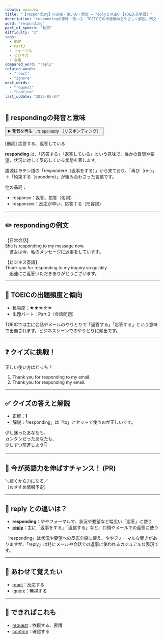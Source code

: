 ```yaml
---
robots: noindex
title: "【responding】の意味・使い方・例文 ― replyとの違い【TOEIC英単語】"
description: "respondingの意味・使い方・TOEICでの出題傾向をやさしく解説。例文・クイズ付きでreplyとの違いもわかりやすく学べます。"
word: "responding"
part_of_speech: "動詞"
difficulty: "2"
tags:
  - 動詞
  - Part3
  - フォーマル
  - ビジネス
  - 会議
compared_word: "reply"
related_words:
  - "react"
  - "ignore"
next_words:
  - "request"
  - "confirm"
last_update: "2025-05-04"
---
```


## 🔰 respondingの発音と意味

<button class="play-audio" onclick="playTTS('responding')">
  <span class="play-audio-main">
    ▶️ 発音を再生　/rɪˈspɑːndɪŋ/
  </span>
  <span class="play-audio-sub">
    （リスポンディング）
  </span>
</button>

[動詞] 応答する、返答している

**responding** は、「応答する」「返答している」という意味で、誰かの質問や要望、状況に対して反応している状態を表します。

語源はラテン語の「respondere（返事をする）」から来ており、「再び（re-）」＋「約束する（spondere）」が組み合わさった言葉です。

他の品詞：  
- response：返答、応答（名詞）
- responsive：反応が早い、応答する（形容詞）

---

## ✏️ respondingの例文

【日常会話】  
She is responding to my message now.  
　彼女は今、私のメッセージに返事をしています。

【ビジネス英語】  
Thank you for responding to my inquiry so quickly.  
　迅速にご返答いただきありがとうございます。

---

## 🎯 TOEICの出題頻度と傾向

- 難易度：★★☆☆☆
- 出題パート：Part 3（会話問題）

TOEICでは主に会話やメールのやりとりで「返答する」「応答する」という意味で出題されます。ビジネスシーンでのやりとりに頻出です。

---

## ❓ クイズに挑戦！

正しい使い方はどっち？

1. Thank you for responding to my email.  
2. Thank you for responding my email.

---

## ✅ クイズの答えと解説

- 正解：**1**
- 解説：「responding」は「to」とセットで使うのが正しいです。

少し迷ったあなたも、  
カンタンだったあなたも、  
少しずつ前進しよう👇️

---

## 🚀 今が英語力を伸ばすチャンス！ (PR)

<div class="info-center">
＼続くから力になる／<br>  
（おすすめ情報予定）
</div>

---

## 🤔  reply との違いは？

- **responding**：ややフォーマルで、状況や要望など幅広い「応答」に使う
- **[reply](/reply)**：主に「返事をする」「返信する」など、口頭やメールでの返答に使う

「responding」は状況や要望への反応全般に使え、ややフォーマルな響きがありますが、「reply」は特にメールや会話での返事に使われるカジュアルな表現です。

---

## 🧩 あわせて覚えたい

- [react](/react)：反応する
- [ignore](/ignore)：無視する

---

## 📖 できればこれも

- [request](/request)：依頼する、要請
- [confirm](/confirm)：確認する

<!-- cvid: aid05_bid33 -->
